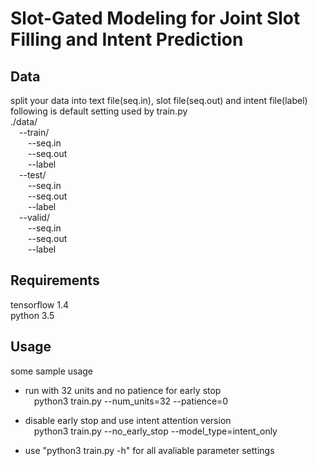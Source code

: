 # Slot-Gated Modeling for Joint Slot Filling and Intent Prediction

## Data
split your data into text file(seq.in), slot file(seq.out) and intent file(label) <br>
following is default setting used by train.py <br>
./data/ <br>
&emsp;--train/ <br>
&emsp;&emsp;--seq.in <br>
&emsp;&emsp;--seq.out <br>
&emsp;&emsp;--label <br>
&emsp;--test/ <br>
&emsp;&emsp;--seq.in <br>
&emsp;&emsp;--seq.out <br>
&emsp;&emsp;--label <br>
&emsp;--valid/ <br>
&emsp;&emsp;--seq.in <br>
&emsp;&emsp;--seq.out <br>
&emsp;&emsp;--label

## Requirements
tensorflow 1.4 <br>
python 3.5

## Usage
some sample usage <br>
* run with 32 units and no patience for early stop <br>
&emsp;python3 train.py --num_units=32 --patience=0

* disable early stop and use intent attention version <br>
&emsp;python3 train.py --no_early_stop --model_type=intent_only

* use "python3 train.py -h" for all avaliable parameter settings
